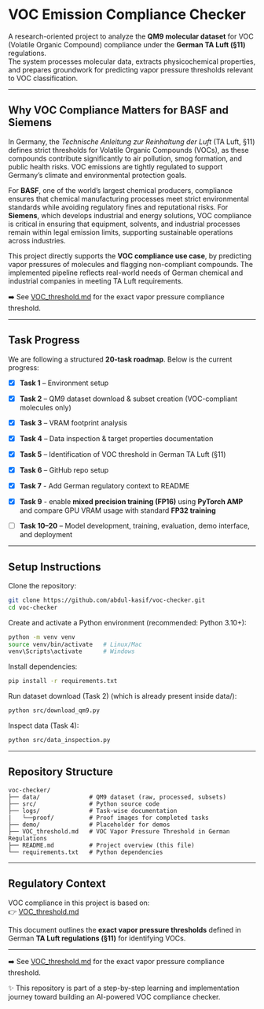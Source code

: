 # VOC Emission Compliance Checker  

A research-oriented project to analyze the **QM9 molecular dataset** for VOC (Volatile Organic Compound) compliance under the **German TA Luft (§11)** regulations.  
The system processes molecular data, extracts physicochemical properties, and prepares groundwork for predicting vapor pressure thresholds relevant to VOC classification.  

---
## Why VOC Compliance Matters for BASF and Siemens

In Germany, the *Technische Anleitung zur Reinhaltung der Luft* (TA Luft, §11) defines strict thresholds for Volatile Organic Compounds (VOCs), as these compounds contribute significantly to air pollution, smog formation, and public health risks. VOC emissions are tightly regulated to support Germany’s climate and environmental protection goals.

For **BASF**, one of the world’s largest chemical producers, compliance ensures that chemical manufacturing processes meet strict environmental standards while avoiding regulatory fines and reputational risks. For **Siemens**, which develops industrial and energy solutions, VOC compliance is critical in ensuring that equipment, solvents, and industrial processes remain within legal emission limits, supporting sustainable operations across industries.

This project directly supports the **VOC compliance use case**, by predicting vapor pressures of molecules and flagging non-compliant compounds. The implemented pipeline reflects real-world needs of German chemical and industrial companies in meeting TA Luft requirements.

➡️ See [VOC_threshold.md](./VOC_threshold.md) for the exact vapor pressure compliance threshold.

---

## Task Progress  
We are following a structured **20-task roadmap**. Below is the current progress:  

- [x] **Task 1** – Environment setup  
- [x] **Task 2** – QM9 dataset download & subset creation (VOC-compliant molecules only)  
- [x] **Task 3** – VRAM footprint analysis  
- [x] **Task 4** – Data inspection & target properties documentation  
- [x] **Task 5** – Identification of VOC threshold in German TA Luft (§11)  
- [x] **Task 6** – GitHub repo setup
- [x] **Task 7** - Add German regulatory context to README
- [x] **Task 9** - enable **mixed precision training (FP16)** using **PyTorch AMP** and compare GPU VRAM usage with standard **FP32 training**
- [ ] **Task 10–20** – Model development, training, evaluation, demo interface, and deployment  

 

---

## Setup Instructions  

Clone the repository:  
```bash
git clone https://github.com/abdul-kasif/voc-checker.git
cd voc-checker
```

Create and activate a Python environment (recommended: Python 3.10+):  
```bash
python -m venv venv
source venv/bin/activate   # Linux/Mac
venv\Scripts\activate      # Windows
```

Install dependencies:  
```bash
pip install -r requirements.txt
```

Run dataset download (Task 2) (which is already present inside data/):  
```bash
python src/download_qm9.py
```

Inspect data (Task 4):  
```bash
python src/data_inspection.py
```

---

##  Repository Structure  

```
voc-checker/
├── data/              # QM9 dataset (raw, processed, subsets)
├── src/               # Python source code
├── logs/              # Task-wise documentation
|   └──proof/          # Proof images for completed tasks     
├── demo/              # Placeholder for demos
├── VOC_threshold.md   # VOC Vapor Pressure Threshold in German Regulations
├── README.md          # Project overview (this file)
└── requirements.txt   # Python dependencies
```

---

##  Regulatory Context  

VOC compliance in this project is based on:  
👉 [VOC_threshold.md](./VOC_threshold.md)  

This document outlines the **exact vapor pressure thresholds** defined in German **TA Luft regulations (§11)** for identifying VOCs.  

---

➡️ See [VOC_threshold.md](./VOC_threshold.md) for the exact vapor pressure compliance threshold.

✨ This repository is part of a step-by-step learning and implementation journey toward building an AI-powered VOC compliance checker.  